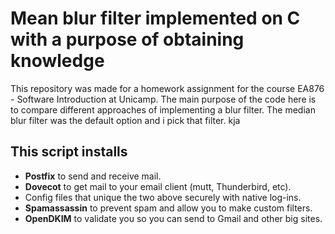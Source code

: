 # Mean blur filter implemented on C with a purpose of obtaining knowledge

This repository was made for a homework assignment for the course EA876 - Software
Introduction at Unicamp. The main purpose of the code here is to compare different approaches of implementing
a blur filter. The median blur filter was the default option and i pick that filter.
kja

## This script installs

- **Postfix** to send and receive mail.
- **Dovecot** to get mail to your email client (mutt, Thunderbird, etc).
- Config files that unique the two above securely with native log-ins.
- **Spamassassin** to prevent spam and allow you to make custom filters.
- **OpenDKIM** to validate you so you can send to Gmail and other big sites.
